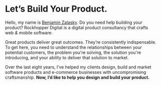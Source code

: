 <h1>Let’s&nbsp;Build Your&nbsp;Product<span class="dot">.</span></h1>

<p class="lede">
Hello, my name is <a href="https://twitter.com/bzalasky">Benjamin Zalasky</a>.
Do&nbsp;you need help building your product? Rockhopper Digital is a digital product
consultancy that crafts <span>web</span>&nbsp;<em>&</em>&nbsp;<span>mobile</span> software.
</p>

Great products deliver great outcomes. They’re consistently indispensable. To
get here, you need to understand the relationships between your potential
customers, the problem you're solving, the solution you're introducing, and your
ability to deliver that solution to market.

Over the last eight years, I’ve helped my clients design, build and market
software products and e-commerce businesses with uncompromising craftsmanship.
<strong>Now, I’d like to help you design and build your product.</strong>
